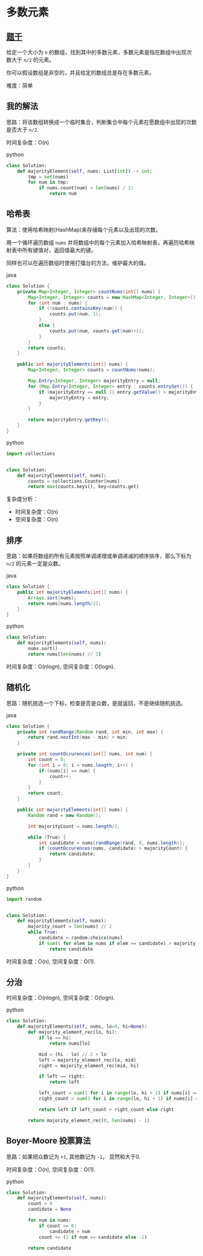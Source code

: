# 多数元素

## [题干](https://leetcode-cn.com/problems/majority-element/)

给定一个大小为 `n` 的数组，找到其中的多数元素，多数元素是指在数组中出现次数大于 `n/2` 的元素。

你可以假设数组是非空的，并且给定的数组总是存在多数元素。

难度：简单

## 我的解法

思路：将该数组转换成一个临时集合，判断集合中每个元素在愿数组中出现的次数是否大于 `n/2`.

时间复杂度：O(n)

python

```python
class Solution:
    def majorityElement(self, nums: List[int]) -> int:
        tmp = set(nums)
        for num in tmp:
            if nums.count(num) > len(nums) / 2:
                return num
```

## 哈希表

算法：使用哈希映射(HashMap)来存储每个元素以及出现的次数。

用一个循环遍历数组 `nums` 并将数组中的每个元素加入哈希映射表，再遍历哈希映射表中所有键值对，返回值最大的键。

同样也可以在遍历数组时使用打擂台的方法，维护最大的值。

java

```java
class Solution {
    private Map<Integer, Integer> countNums(int[] nums) {
        Map<Integer, Integer> counts = new HashMap<Integer, Integer>();
        for (int num : nums) {
            if (!counts.containsKey(num)) {
                counts.put(num, 1);
            }
            else {
                counts.put(num, counts.get(num)+1);
            }
        }
        return counts;
    }

    public int majorityElements(int[] nums) {
        Map<Integer, Integer> counts = countNums(nums);

        Map.Entry<Integer, Integer> majorityEntry = null;
        for (Map.Entry<Integer, Integer> entry : counts.entrySet()) {
            if (majorityEntry == null || entry.getValue() > majorityEntry.getValue()) {
                majorityEntry = entry;
            }
        }

        return majorityEntry.getKey();
    }
}
```

python

```python
import collections


class Solution:
    def majorityElements(self, nums):
        counts = collections.Counter(nums)
        return max(counts.keys(), key=counts.get)
```

复杂度分析：

- 时间复杂度：O(n)
- 空间复杂度：O(n)

## 排序

思路：如果将数组的所有元素按照单调递增或单调递减的顺序排序，那么下标为 `n/2` 的元素一定是众数。

java

```java
class Solution {
    public int majorityElements(int[] nums) {
        Arrays.sort(nums);
        return nums[nums.length/2];
    }
}
```

python

```python
class Solution:
    def majorityElements(self, nums):
        nums.sort()
        return nums[len(nums) // 2]
```

时间复杂度：O(nlogn), 空间复杂度：O(logn).

## 随机化

思路：随机挑选一个下标，检查是否是众数，是就返回，不是继续随机挑选。

java

```java
class Solution {
    private int randRange(Random rand, int min, int max) {
        return rand.nextInt(max - min) + min;
    }

    private int countOccurences(int[] nums, int num) {
        int count = 0;
        for (int i = 0; i < nums.length; i++) {
            if (nums[i] == num) {
                count++;
            }
        }
        return count;
    }

    public int majorityElements(int[] nums) {
        Random rand = new Random();

        int majorityCount = nums.length/2;

        while (True) {
            int candidate = nums[randRange(rand, 0, nums.length)];
            if (countOccurences(nums, candidate) > majorityCount) {
                return candidate;
            }
        }
    }
}
```

python

```python
import random


class Solution:
    def majorityElements(self, nums):
        majority_count = len(nums) // 2
        while True:
            candidate = random.choice(nums)
            if sum(1 for elem in nums if elem == candidate) > majority_count:
                return candidate
```

时间复杂度：O(n), 空间复杂度：O(1).

## 分治

时间复杂度：O(nlogn), 空间复杂度：O(logn).

python

```python
class Solution:
    def majorityElements(self, nums, lo=0, hi=None):
        def majority_element_rec(lo, hi):
            if lo == hi:
                return nums[lo]

            mid = (hi - lo) // 2 + lo
            left = majority_element_rec(lo, mid)
            right = majority_element_rec(mid, hi)

            if left == right:
                return left

            left_count = sum(1 for i in range(lo, hi + 1) if nums[i] == left)
            right_count = sum(1 for i in range(lo, hi + 1) if nums[i] == right)

            return left if left_count > right_count else right

        return majority_element_rec(0, len(nums) - 1)
```

## Boyer-Moore 投票算法

思路：如果把众数记为 `+1`, 其他数记为 `-1`， 显然和大于0.

时间复杂度：O(n), 空间复杂度：O(1).

python

```python
class Solution:
    def majorityElements(self, nums):
        count = 0
        candidate = None

        for num in nums:
            if count == 0:
                candidate = num
            count += (1 if num == candidate else -1)

        return candidate
```
